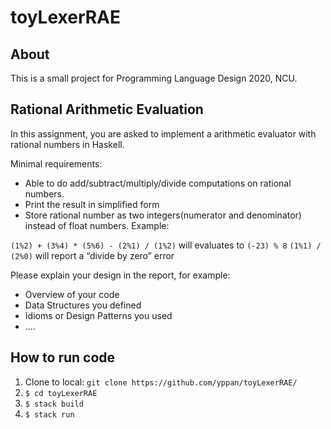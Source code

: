 # toyLexerRAE

## About 

This is a small project for Programming Language Design 2020, NCU.

## Rational Arithmetic Evaluation

In this assignment, you are asked to implement a arithmetic evaluator with rational numbers in Haskell.

Minimal requirements:

- Able to do add/subtract/multiply/divide computations on rational numbers.
- Print the result in simplified form
- Store rational number as two integers(numerator and denominator) instead of float numbers.
Example:

`(1%2) + (3%4) * (5%6) - (2%1) / (1%2)` will evaluates to `(-23) % 8` 
`(1%1) / (2%0)` will report a “divide by zero” error

Please explain your design in the report, for example:

- Overview of your code
- Data Structures you defined
- Idioms or Design Patterns you used
- ....

## How to run code 

1. Clone to local: `git clone https://github.com/yppan/toyLexerRAE/`
2. `$ cd toyLexerRAE`
3. `$ stack build`
4. `$ stack run`
